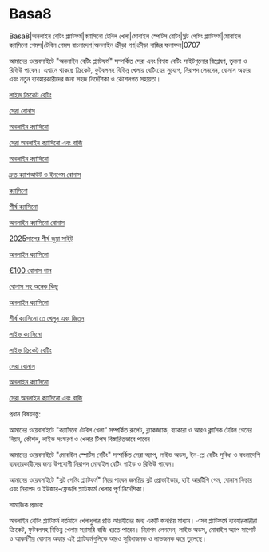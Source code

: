 # Basa8

Basa8|অনলাইন বেটিং প্ল্যাটফর্ম|ক্যাসিনো টেবিল খেলা|মোবাইল স্পোর্টস বেটিং|স্লট গেমিং প্ল্যাটফর্ম|মোবাইল ক্যাসিনো গেমস|টেবিল গেমস বাংলাদেশ|অনলাইন ক্রীড়া পণ|ক্রীড়া বাজির ফলাফল|0707

আমাদের ওয়েবসাইটে "অনলাইন বেটিং প্ল্যাটফর্ম" সম্পর্কিত সেরা এবং বিশ্বস্ত বেটিং সাইটগুলোর বিশ্লেষণ, তুলনা ও রিভিউ পাবেন। এখানে থাকছে ক্রিকেট, ফুটবলসহ বিভিন্ন খেলায় বেটিংয়ের সুযোগ, নিরাপদ লেনদেন, বোনাস অফার এবং নতুন ব্যবহারকারীদের জন্য সহজ নির্দেশিকা ও কৌশলগত সহায়তা।

<a href="https://basa8uk.com/">লাইভ ক্রিকেট বেটিং</a>

<a href="https://basa8uk.net/">সেরা বোনাস</a>

<a href="https://basa8hub.com/">অনলাইন ক্যাসিনো</a>

<a href="https://basa8hub.net/">সেরা অনলাইন ক্যাসিনো এবং বাজি</a>

<a href="https://basa8sx.com/">অনলাইন ক্যাসিনো</a>

<a href="https://basa8sx.net/">দ্রুত ক্যাশআউট ও ইনগেম বোনাস</a>

<a href="https://basa8live.com/">ক্যাসিনো</a>

<a href="https://basa8wap.net/">শীর্ষ ক্যাসিনো</a>

<a href="https://basa8wap.com/">অনলাইন ক্যাসিনো বোনাস</a>

<a href="https://basa8now.com/">2025সালের শীর্ষ জুয়া সাইট</a>

<a href="https://basa8now.net/">অনলাইন ক্যাসিনো </a>

<a href="https://basa8pro.com/">€100 বোনাস পান</a>

<a href="https://basa8pro.net/">বোনাস সহ অনেক কিছু</a>

<a href="https://basa8vip.net/">অনলাইন ক্যাসিনো</a>

<a href="https://basa8us.net/">শীর্ষ ক্যাসিনো তে খেলুন এবং জিতুন</a>

<a href="https://basa8live.net/">লাইভ ক্যাসিনো</a>

<a href="https://basa8uk.com/">লাইভ ক্রিকেট বেটিং</a>

<a href="https://basa8uk.net/">সেরা বোনাস</a>

<a href="https://basa8hub.com/">অনলাইন ক্যাসিনো</a>

<a href="https://basa8hub.net/">সেরা অনলাইন ক্যাসিনো এবং বাজি</a>

প্রধান বিষয়বস্তু:

আমাদের ওয়েবসাইটে "ক্যাসিনো টেবিল খেলা" সম্পর্কিত রুলেট, ব্ল্যাকজ্যাক, ব্যাকারা ও আরও ক্লাসিক টেবিল গেমের নিয়ম, কৌশল, লাইভ সংস্করণ ও খেলার টিপস বিস্তারিতভাবে পাবেন।

আমাদের ওয়েবসাইটে "মোবাইল স্পোর্টস বেটিং" সম্পর্কিত সেরা অ্যাপ, লাইভ অডস, ইন-প্লে বেটিং সুবিধা ও বাংলাদেশি ব্যবহারকারীদের জন্য উপযোগী নিরাপদ মোবাইল বেটিং গাইড ও রিভিউ পাবেন।

আমাদের ওয়েবসাইটে "স্লট গেমিং প্ল্যাটফর্ম" নিয়ে পাবেন জনপ্রিয় স্লট প্রোভাইডার, হাই আরটিপি গেম, বোনাস ফিচার এবং নিরাপদ ও ইউজার-ফ্রেন্ডলি প্ল্যাটফর্মে খেলার পূর্ণ নির্দেশিকা।

সামাজিক প্রভাব:

অনলাইন বেটিং প্ল্যাটফর্ম বর্তমানে খেলাধুলার প্রতি আগ্রহীদের জন্য একটি জনপ্রিয় মাধ্যম। এসব প্ল্যাটফর্মে ব্যবহারকারীরা ক্রিকেট, ফুটবলসহ বিভিন্ন খেলায় সরাসরি বাজি ধরতে পারেন। নিরাপদ লেনদেন, লাইভ অডস, মোবাইল অ্যাপ সাপোর্ট ও আকর্ষণীয় বোনাস অফার এই প্ল্যাটফর্মগুলিকে আরও সুবিধাজনক ও লাভজনক করে তুলেছে।
